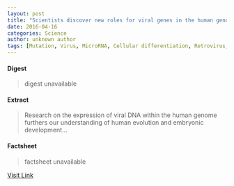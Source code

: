 ```yaml
---
layout: post
title: "Scientists discover new roles for viral genes in the human genome"
date: 2016-04-16
categories: Science
author: unknown author
tags: [Mutation, Virus, MicroRNA, Cellular differentiation, Retrovirus, Point mutation, Evolution, Genome, Human genome, DNA, RNA, Gene, Genetics, Cell (biology), Epigenetics, Organisms, Biotechnology, Molecular biology, Biochemistry, Biology, Life sciences]
---
```



#### Digest
>digest unavailable

#### Extract
>Research on the expression of viral DNA within the human genome furthers our understanding of human evolution and embryonic development...

#### Factsheet
>factsheet unavailable

[Visit Link](http://phys.org/news344760417.html)


